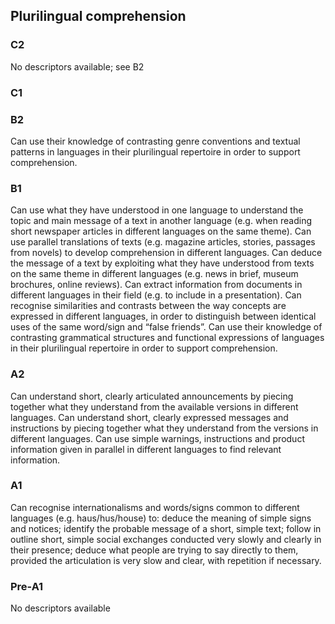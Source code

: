 ## Plurilingual comprehension
### C2
No descriptors available; see B2
### C1

### B2
Can use their knowledge of contrasting genre conventions and textual patterns in languages in their plurilingual repertoire in order to support comprehension.
### B1
Can use what they have understood in one language to understand the topic and main message of a text in another language (e.g. when reading short newspaper articles in different languages on the same theme).
Can use parallel translations of texts (e.g. magazine articles, stories, passages from novels) to develop comprehension in different languages.
Can deduce the message of a text by exploiting what they have understood from texts on the same theme in different languages (e.g. news in brief, museum brochures, online reviews).
Can extract information from documents in different languages in their field (e.g. to include in a presentation).
Can recognise similarities and contrasts between the way concepts are expressed in different languages, in order to distinguish between identical uses of the same word/sign and “false friends”.
Can use their knowledge of contrasting grammatical structures and functional expressions of languages in their plurilingual repertoire in order to support comprehension.
### A2
Can understand short, clearly articulated announcements by piecing together what they understand from the available versions in different languages.
Can understand short, clearly expressed messages and instructions by piecing together what they understand from the versions in different languages.
Can use simple warnings, instructions and product information given in parallel in different languages to find relevant information.
### A1
Can recognise internationalisms and words/signs common to different languages (e.g. haus/hus/house) to: deduce the meaning of simple signs and notices; identify the probable message of a short, simple text; follow in outline short, simple social exchanges conducted very slowly and clearly in their presence; deduce what people are trying to say directly to them, provided the articulation is very slow and clear, with repetition if necessary.
### Pre-A1
No descriptors available